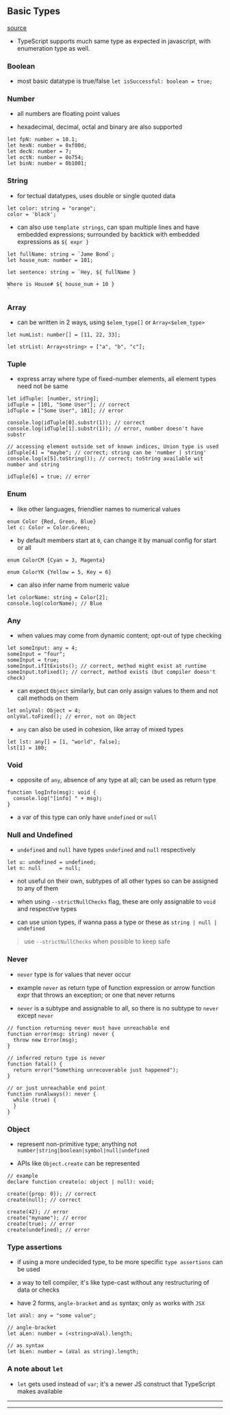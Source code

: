 
## Basic Types

[source](https://www.typescriptlang.org/docs/handbook/basic-types.html)


* TypeScript supports much same type as expected in javascript, with enumeration type as well.

### Boolean

* most basic datatype is true/false `let isSuccessful: boolean = true;`


### Number

* all numbers are floating point values

* hexadecimal, decimal, octal and binary are also supported

```
let fpN: number = 10.1;
let hexN: number = 0xf00d;
let decN: number = 7;
let octN: number = 0o754;
let binN: number = 0b1001;
```


### String

* for tectual datatypes, uses double or single quoted data

```
let color: string = "orange";
color = 'black';
```

* can also use `template strings`, can span multiple lines and have embedded expressions; surrounded by backtick with embedded expressions as `${ expr }`

```
let fullName: string = `Jame Bond`;
let house_num: number = 101;

let sentence: string = `Hey, ${ fullName }

Where is House# ${ house_num + 10 }
`
```


### Array

* can be written in 2 ways, using `$elem_type[]` or `Array<$elem_type>`

```
let numList: number[] = [11, 22, 33];

let strList: Array<string> = ["a", "b", "c"];
```


### Tuple

* express array where type of fixed-number elements, all element types need not be same

```
let idTuple: [number, string];
idTuple = [101, "Some User"]; // correct
idTuple = ["Some User", 101]; // error

console.log(idTuple[0].substr(1)); // correct
console.log(idTuple[1].substr(1)); // error, number doesn't have substr

// accessing element outside set of known indices, Union type is used
idTuple[4] = "maybe"; // correct; string can be 'number | string'
console.log(x[5].toString()); // correct; toString available wit number and string

idTuple[6] = true; // error
```


### Enum

* like other languages, friendlier names to numerical values

```
enum Color {Red, Green, Blue}
let c: Color = Color.Green;
```

* by default members start at `0`, can change it by manual config for start or all

```
enum ColorCM {Cyan = 3, Magenta}

enum ColorYK {Yellow = 5, Key = 6}
```

* can also infer name from numeric value

```
let colorName: string = Color[2];
console.log(colorName); // Blue
```


### Any

* when values may come from dynamic content; opt-out of type checking

```
let someInput: any = 4;
someInput = "four";
someInput = true;
someInput.ifItExists(); // correct, method might exist at runtime
someInput.toFixed(); // correct, method exists (but compiler doesn't check)
```

* can expect `Object` similarly, but can only assign values to them and not call methods on them

```
let onlyVal: Object = 4;
onlyVal.toFixed(); // error, not on Object
```

* `any` can also be used in cohesion, like array of mixed types

```
let lst: any[] = [1, "world", false];
lst[1] = 100;
```


### Void

* opposite of `any`, absence of any type at all; can be used as return type

```
function logInfo(msg): void {
  console.log("[info] " + msg);
}
```

* a var of this type can only have `undefined` or `null`


### Null and Undefined

* `undefined` and `null` have types `undefined` and `null` respectively

```
let u: undefined = undefined;
let n: null      = null;
```

* not useful on their own, subtypes of all other types so can be assigned to any of them

* when using `--strictNullChecks` flag, these are only assignable to `void` and respective types

* can use union types, if wanna pass a type or these as `string | null | undefined`

> use `--strictNullChecks` when possible to keep safe


### Never

* `never` type is for values that never occur

* example `never` as return type of function expression or arrow function expr that throws an exception; or one that never returns

* `never` is a subtype and assignable to all, so there is no subtype to `never` except `never`

```
// function returning never must have unreachable end
function error(msg: string) never {
  throw new Error(msg);
}

// inferred return type is never
function fatal() {
  return error("Something unrecoverable just happened");
}

// or just unreachable end point
function runAlways(): never {
  while (true) {
  }
}
```


### Object

* represent non-primitive type; anything not `number|string|boolean|symbol|null|undefined`

* APIs like `Object.create` can be represented

```
// example
declare function create(o: object | null): void;

create({prop: 0}); // correct
create(null); // correct

create(42); // error
create("myname"); // error
create(true); // error
create(undefined); // error
```


### Type assertions

* if using a more undecided type, to be more specific `type assertions` can be used

* a way to tell compiler, it's like type-cast without any restructuring of data or checks

* have 2 forms, `angle-bracket` and `as` syntax; only `as` works with `JSX`

```
let aVal: any = "some value";

// angle-bracket
let aLen: number = (<string>aVal).length;

// as syntax
let bLen: number = (aVal as string).length;
```


### A note about `let`

* `let` gets used instead of `var`; it's a newer JS construct that TypeScript makes available

---
---

